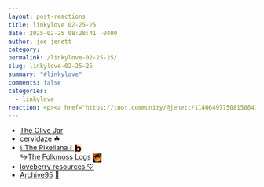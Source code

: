 ```yaml
---
layout: post-reactions
title: 𝚕𝚒𝚗𝚔𝚢𝚕𝚘𝚟𝚎 𝟶𝟸-𝟸𝟻-𝟸𝟻
date: 2025-02-25 08:28:41 -0400
author: joe jenett
category: 
permalink: /linkylove-02-25-25/
slug: linkylove-02-25-25
summary: "#𝚕𝚒𝚗𝚔𝚢𝚕𝚘𝚟𝚎"
comments: false
categories:
  - linkylove
reaction: <p><a href="https://toot.community/@jenett/114064977508150643#favorited-by-109326597713827183"><img src="https://static.toot.community/cache/accounts/avatars/112/757/571/850/957/359/original/71a15e19bfc75e90.png" alt="" width="48"><br><span style="font-size:.8em;">Pamela</span></a></p>
---
```

<ul class="linkylove">
	<li><a title="Olive" href="https://theolivejar.neocities.org/">The Olive Jar</a></li>
	<li><a title="cervidaze" href="https://cervidaze.me/">cervidaze ☘</a></li>
	<li><a title="by folkmoss" href="https://pixeliana.neocities.org/">꒰ The Pixeliana ꒱</a><a href="https://bulltown.neocities.org/" title="originally shared at bulltown"> <img src="/images/b-via.png" height="18" alt="bulltown" style="vertical-align:middle;"></a><br>&#8618;<a title="The Folkmoss Logs" href="https://folkmoss.bearblog.dev/">The Folkmoss Logs</a>  <a href="https://pinboard.in/u:ramblinggit" title="thx Brad!"><img src="/images/brad.png" width="18" height="18" alt="thx Brad!" style="vertical-align:middle;"></a></li>
	<li><a title="June (junebug)" href="https://loveberry.nekoweb.org/">loveberry resources ♡</a></li>
	<li><a title="Wumbo" href="https://archive95.net/">Archive95</a> <a title="source" href="https://pinboard.in/u:roger">📌</a></li>
</ul>
<a style="display:none;" href="https://brid.gy/publish/mastodon"><small>(cross-posted to mastodon)</small></a>